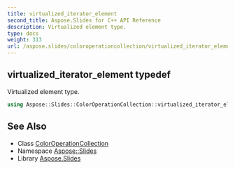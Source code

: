 ```yaml
---
title: virtualized_iterator_element
second_title: Aspose.Slides for C++ API Reference
description: Virtualized element type.
type: docs
weight: 313
url: /aspose.slides/coloroperationcollection/virtualized_iterator_element/
---
```

## virtualized_iterator_element typedef


Virtualized element type.

```cpp
using Aspose::Slides::ColorOperationCollection::virtualized_iterator_element =  typename iterator_holder_type::virtualized_iterator_element
```

## See Also

* Class [ColorOperationCollection](../)
* Namespace [Aspose::Slides](../../)
* Library [Aspose.Slides](../../../)